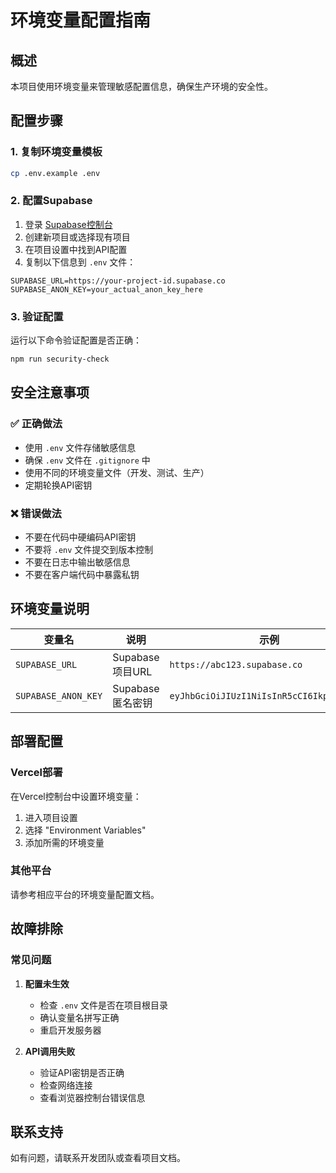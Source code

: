 # 环境变量配置指南

## 概述

本项目使用环境变量来管理敏感配置信息，确保生产环境的安全性。

## 配置步骤

### 1. 复制环境变量模板

```bash
cp .env.example .env
```

### 2. 配置Supabase

1. 登录 [Supabase控制台](https://app.supabase.com)
2. 创建新项目或选择现有项目
3. 在项目设置中找到API配置
4. 复制以下信息到 `.env` 文件：

```env
SUPABASE_URL=https://your-project-id.supabase.co
SUPABASE_ANON_KEY=your_actual_anon_key_here
```

### 3. 验证配置

运行以下命令验证配置是否正确：

```bash
npm run security-check
```

## 安全注意事项

### ✅ 正确做法

- 使用 `.env` 文件存储敏感信息
- 确保 `.env` 文件在 `.gitignore` 中
- 使用不同的环境变量文件（开发、测试、生产）
- 定期轮换API密钥

### ❌ 错误做法

- 不要在代码中硬编码API密钥
- 不要将 `.env` 文件提交到版本控制
- 不要在日志中输出敏感信息
- 不要在客户端代码中暴露私钥

## 环境变量说明

| 变量名 | 说明 | 示例 |
|--------|------|------|
| `SUPABASE_URL` | Supabase项目URL | `https://abc123.supabase.co` |
| `SUPABASE_ANON_KEY` | Supabase匿名密钥 | `eyJhbGciOiJIUzI1NiIsInR5cCI6IkpXVCJ9...` |

## 部署配置

### Vercel部署

在Vercel控制台中设置环境变量：

1. 进入项目设置
2. 选择 "Environment Variables"
3. 添加所需的环境变量

### 其他平台

请参考相应平台的环境变量配置文档。

## 故障排除

### 常见问题

1. **配置未生效**
   - 检查 `.env` 文件是否在项目根目录
   - 确认变量名拼写正确
   - 重启开发服务器

2. **API调用失败**
   - 验证API密钥是否正确
   - 检查网络连接
   - 查看浏览器控制台错误信息

## 联系支持

如有问题，请联系开发团队或查看项目文档。